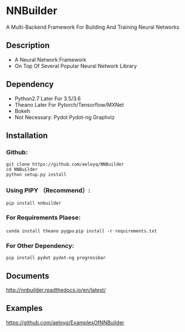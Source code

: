 NNBuilder
===========
A Multi-Backend Framework For Building And Training Neural Networks
## Description
* A Neural Network Framework
* On Top Of Several Popular Neural Network Library
## Dependency
* Python2.7 Later For 3.5/3.6
* Theano Later For Pytorch/Tensorflow/MXNet
* Bokeh
* Not Necessary: Pydot Pydot-ng Graphviz
## Installation
### Github:
`git clone https://github.com/aeloyq/NNBuilder`<br />
`cd NNBuilder`<br />
`python setup.py install`
### Using PIPY （Recommend）:
`pip install nnbuilder`
### For Requirements Plaese:
`conda install theano pygpu`
`pip install -r requirements.txt`
### For Other Dependency:
`pip install pydot pydot-ng progressbar`
## Documents
http://nnbuilder.readthedocs.io/en/latest/
## Examples
https://github.com/aeloyq/ExamplesOfNNBuilder

